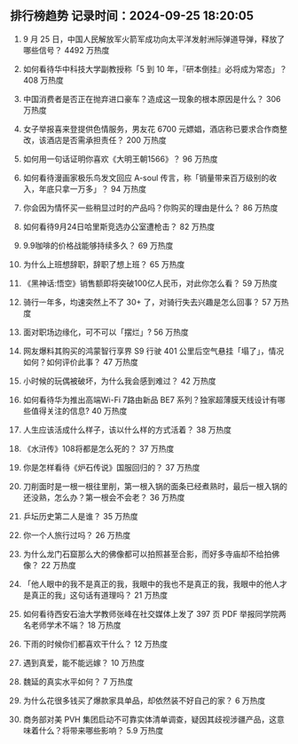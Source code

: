 
## 排行榜趋势 记录时间：2024-09-25 18:20:05
  
  1. 9 月 25 日，中国人民解放军火箭军成功向太平洋发射洲际弹道导弹，释放了哪些信号？ 4492 万热度
    
  2. 如何看待华中科技大学副教授称「5 到 10 年，『研本倒挂』必将成为常态」？ 408 万热度
    
  3. 中国消费者是否正在抛弃进口豪车？造成这一现象的根本原因是什么？ 306 万热度
    
  4. 女子举报喜来登提供色情服务，男友花 6700 元嫖娼，酒店称已要求合作商整改，该酒店是否需承担责任？ 200 万热度
    
  5. 如何用一句话证明你喜欢《大明王朝1566》？ 96 万热度
    
  6. 如何看待漫画家极乐鸟发文回应 A-soul 传言，称「销量带来百万级别的收入，年底只拿一万多」？ 94 万热度
    
  7. 你会因为情怀买一些稍显过时的产品吗？你购买的理由是什么？ 86 万热度
    
  8. 如何看待9月24日哈里斯竞选办公室遭枪击？ 82 万热度
    
  9. 9.9咖啡的价格战能够持续多久？ 69 万热度
    
  10. 为什么上班想辞职，辞职了想上班？ 65 万热度
    
  11. 《黑神话:悟空》销售额即将突破100亿人民币，对此你怎么看？ 59 万热度
    
  12. 骑行一年多，均速突然上不了 30+ 了，对骑行失去兴趣是怎么回事？ 57 万热度
    
  13. 面对职场边缘化，可不可以「摆烂」? 56 万热度
    
  14. 网友爆料其购买的鸿蒙智行享界 S9 行驶 401 公里后空气悬挂「塌了」，情况如何？如何评价此事？ 47 万热度
    
  15. 小时候的玩偶被破坏，为什么我会感到难过？ 42 万热度
    
  16. 如何看待华为推出高端Wi-Fi 7路由新品 BE7 系列？独家超薄膜天线设计有哪些值得关注的信息? 40 万热度
    
  17. 人生应该活成什么样子，该以什么样的方式活着？ 38 万热度
    
  18. 《水浒传》108将都是怎么死的？ 37 万热度
    
  19. 你是怎样看待《炉石传说》国服回归的？ 37 万热度
    
  20. 刀削面时是一根一根往里削，第一根入锅的面条已经煮熟时，最后一根入锅的还没熟，怎么办？第一根会不会老？ 36 万热度
    
  21. 乒坛历史第二人是谁？ 35 万热度
    
  22. 你一个人旅行过吗？ 26 万热度
    
  23. 为什么龙门石窟那么大的佛像都可以拍照甚至合影，而好多寺庙却不给拍佛像？ 22 万热度
    
  24. 「他人眼中的我不是真正的我，我眼中的我也不是真正的我，我眼中的他人才是真正的我」这句话有道理吗？ 21 万热度
    
  25. 如何看待西安石油大学教师张峰在社交媒体上发了 397 页 PDF 举报同学院两名老师学术不端？ 18 万热度
    
  26. 下雨的时候你们都喜欢干什么？ 12 万热度
    
  27. 遇到真爱，能不能远嫁？ 10 万热度
    
  28. 魏延的真实水平如何？ 7 万热度
    
  29. 为什么花很多钱买了爆款家具单品，却依然装不好自己的家？ 6 万热度
    
  30. 商务部对美 PVH 集团启动不可靠实体清单调查，疑因其歧视涉疆产品，这意味着什么？将带来哪些影响？ 5.9 万热度
    
